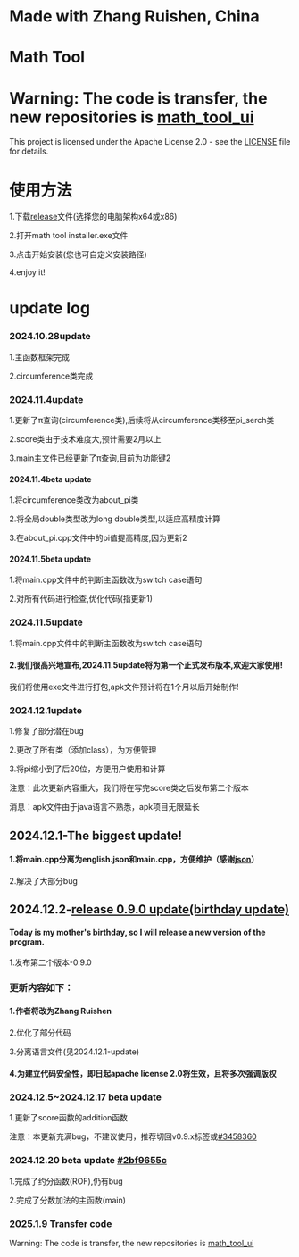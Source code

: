 # Made with Zhang Ruishen, China
# Math Tool


# Warning: The code is transfer, the new repositories is [math_tool_ui](https://github.com/minecraft-Rayson/math_tool_ui.git)

This project is licensed under the Apache License 2.0 - see the [LICENSE](LICENSE.txt) file for details.
# 使用方法
1.下载[release](https://github.com/minecraft-Rayson/math_tool/releases)文件(选择您的电脑架构x64或x86)

2.打开math tool installer.exe文件

3.点击开始安装(您也可自定义安装路径)

4.enjoy it!
# update log
### 2024.10.28update
1.主函数框架完成

2.circumference类完成
### 2024.11.4update
1.更新了π查询(circumference类),后续将从circumference类移至pi_serch类

2.score类由于技术难度大,预计需要2月以上

3.main主文件已经更新了π查询,目前为功能键2
#### 2024.11.4beta update
1.将circumference类改为about_pi类

2.将全局double类型改为long double类型,以适应高精度计算

3.在about_pi.cpp文件中的pi值提高精度,因为更新2
#### 2024.11.5beta update
1.将main.cpp文件中的判断主函数改为switch case语句

2.对所有代码进行检查,优化代码(指更新1)
### 2024.11.5update
1.将main.cpp文件中的判断主函数改为switch case语句

#### 2.我们很高兴地宣布,2024.11.5update将为第一个正式发布版本,欢迎大家使用!
我们将使用exe文件进行打包,apk文件预计将在1个月以后开始制作!

### 2024.12.1update
1.修复了部分潜在bug

2.更改了所有类（添加class），为方便管理

3.将pi缩小到了后20位，方便用户使用和计算

注意：此次更新内容重大，我们将在写完score类之后发布第二个版本

消息：apk文件由于java语言不熟悉，apk项目无限延长

## 2024.12.1-The biggest update!
#### 1.将main.cpp分离为english.json和main.cpp，方便维护（感谢[json](https://github.com/nlohmann/json)）

2.解决了大部分bug

## 2024.12.2-[release 0.9.0 update(birthday update)](https://github.com/minecraft-Rayson/math_tool/releases/tag/v0.9.x)
#### Today is my mother's birthday, so I will release a new version of the program.
1.发布第二个版本-0.9.0

### 更新内容如下：

#### 1.作者将改为Zhang Ruishen

2.优化了部分代码

3.分离语言文件(见2024.12.1-update)

#### 4.为建立代码安全性，即日起apache license 2.0将生效，且将多次强调版权

### 2024.12.5~2024.12.17 beta update

1.更新了score函数的addition函数

注意：本更新充满bug，不建议使用，推荐切回v0.9.x标签或[#3458360](https://github.com/minecraft-Rayson/math_tool/commit/3458360eda20a4c24db679eb6aa87211b17ba79a)

### 2024.12.20 beta update   [#2bf9655c](https://github.com/minecraft-Rayson/math_tool/commit/2bf9655cec2114f2c18d7e70fdbe204fea08aa30)

1.完成了约分函数(ROF),仍有bug

2.完成了分数加法的主函数(main)

### 2025.1.9 Transfer code

Warning: The code is transfer, the new repositories is [math_tool_ui](https://github.com/minecraft-Rayson/math_tool_ui.git)
